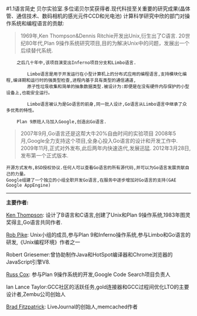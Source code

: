 #1.1语言简史
	贝尔实验室.多位诺贝尔奖获得者.现代科技至关重要的研究成果(晶体管、通信技术、数码相机的感光元件CCD和光电池)
	计算科学研究中欣的部门对操作系统和编程语言的贡献:
>1969年,Ken Thompson&Dennis Ritchie开发出Unix,衍生出了C语言.
	20世纪80年代,Plan 9操作系统研究项目,目的为解决Unix中的问题，发展出一个后续替代系统.
	
		之后几十年中,该项目演变出Inferno项目分支和Limbo语言.
		
			Limbo语言是用于开发运行在小型计算机上的分布式应用的编程语言,支持模块化编程,编译期和运行时的强类型检查,进程内基于具有类型的通信通道,
			原子性垃圾收集和简单的抽象数据类型.被设计为:即便是在没有硬件内存保护的小型设备上,也能安全运行。
			
			Limbo语言被认为是Go语言的前身,同一批人设计,Go语言从Limbo语言中继承了众多优秀的特性。
			
		Plan 9原班人马加入Google,创造出Go语言.
		
>2007年9月,Go语言还是这帮大牛20%自由时间的实验项目
2008年5月,Google全力支持这个项目,全身心投入Go语言的设计和开发工作中.
2009年11月,正式对外发布,此后两年内快速迭代,发展迅猛.
2012年3月28日,发布第一个正式版本.
		
    开源方式发布,BSD授权协议.任何人可以查看Go语言的所有源代码,并可以为Go语言发展贡献自己的力量。
    Google组建了一个独立的小组全职开发Go语言,在服务中逐步增加对Go语言的支持(GAE Google AppEngine)


----------


**主要作者:**

[Ken Thompson](http://en.wikipedia.org/wiki/Ken_Thompson): 设计了B语言和C语言,创建了Unix和Plan 9操作系统,1983年图灵奖得主,Go语言共同作者.

[Rob Pike](http://en.wikipedia.org/wiki/Rob_Pike): Unix小组的成员,参与Plan 9和Inferno操作系统,参与Limbo和Go语言的研发,《Unix编程环境》作者之一

Robert Griesemer:曾协助制作Java和HotSpot编译器和Chrome浏览器的JavaScript引擎V8.

[Russ Cox](http://swtch.com/~rsc/): 参与Plan 9操作系统的开发,Google Code Search项目负责人

Ian Lance Taylor:GCC社区的活跃任务,gold连接器和GCC过程间优化LTO的主要设计者,Zembu公司创始人

[Brad Fitzpatrick](http://en.wikipedia.org/wiki/Brad_Fitzpatrick): LiveJournal的创始人,memcached作者

